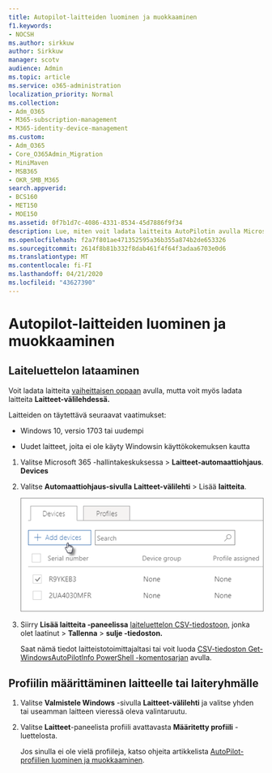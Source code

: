```yaml
---
title: Autopilot-laitteiden luominen ja muokkaaminen
f1.keywords:
- NOCSH
ms.author: sirkkuw
author: Sirkkuw
manager: scotv
audience: Admin
ms.topic: article
ms.service: o365-administration
localization_priority: Normal
ms.collection:
- Adm_O365
- M365-subscription-management
- M365-identity-device-management
ms.custom:
- Adm_O365
- Core_O365Admin_Migration
- MiniMaven
- MSB365
- OKR_SMB_M365
search.appverid:
- BCS160
- MET150
- MOE150
ms.assetid: 0f7b1d7c-4086-4331-8534-45d7886f9f34
description: Lue, miten voit ladata laitteita AutoPilotin avulla Microsoft 365 Business Premiumissa. Voit määrittää profiilin laitteelle tai laiteryhmälle.
ms.openlocfilehash: f2a7f801ae471352595a36b355a874b2de653326
ms.sourcegitcommit: 2614f8b81b332f8dab461f4f64f3adaa6703e0d6
ms.translationtype: MT
ms.contentlocale: fi-FI
ms.lasthandoff: 04/21/2020
ms.locfileid: "43627390"
---
```

# <a name="create-and-edit-autopilot-devices"></a>Autopilot-laitteiden luominen ja muokkaaminen

## <a name="upload-a-list-of-devices"></a>Laiteluettelon lataaminen

Voit ladata laitteita [vaiheittaisen oppaan](add-autopilot-devices-and-profile.md) avulla, mutta voit myös ladata laitteita **Laitteet-välilehdessä.** 
  
Laitteiden on täytettävä seuraavat vaatimukset:
  
- Windows 10, versio 1703 tai uudempi
    
- Uudet laitteet, joita ei ole käyty Windowsin käyttökokemuksen kautta

1. Valitse Microsoft 365 -hallintakeskuksessa \> **Laitteet-automaattiohjaus**. **Devices**
  
2. Valitse **Automaattiohjaus-sivulla** **Laitteet-välilehti** \> Lisää **laitteita**.
    
    ![In the Devices tab, choose Add devices.](../media/6ba81e22-c873-40ad-8a72-ce64d15ea6ba.png)
  
3. Siirry **Lisää laitteita -paneelissa** [laiteluettelon CSV-tiedostoon,](https://support.office.com/article/932e3676-2491-49f0-9177-d893d2f5276e) jonka olet laatinut \> **Tallenna** \> **sulje -tiedoston.**
    
    Saat nämä tiedot laitteistotoimittajaltasi tai voit luoda [CSV-tiedoston Get-WindowsAutoPilotInfo PowerShell -komentosarjan](https://www.powershellgallery.com/packages/Get-WindowsAutoPilotInfo) avulla. 
    
## <a name="assign-a-profile-to-a-device-or-a-group-of-devices"></a>Profiilin määrittäminen laitteelle tai laiteryhmälle

1. Valitse **Valmistele Windows** -sivulla **Laitteet-välilehti** ja valitse yhden tai useamman laitteen vieressä oleva valintaruutu. 
    
2. Valitse **Laitteet**-paneelista profiili avattavasta **Määritetty profiili** -luettelosta. 
    
    Jos sinulla ei ole vielä profiileja, katso ohjeita artikkelista [AutoPilot-profiilien luominen ja muokkaaminen](create-and-edit-autopilot-profiles.md). 
    
